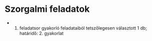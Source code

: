 # Szorgalmi feladatok

- 1. feladatsor gyakorló feladataiból tetszőlegesen választott 1 db; határidő: 2. gyakorlat
